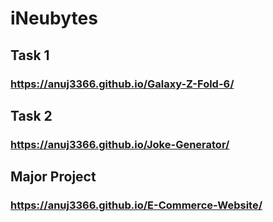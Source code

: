 # iNeubytes

## Task 1 ##
### https://anuj3366.github.io/Galaxy-Z-Fold-6/

## Task 2 
### https://anuj3366.github.io/Joke-Generator/

## Major Project
### https://anuj3366.github.io/E-Commerce-Website/


